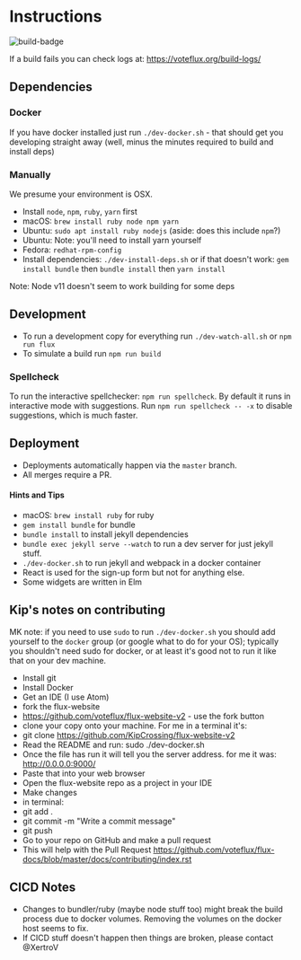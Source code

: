 # Instructions

![build-badge](https://codebuild.ap-southeast-2.amazonaws.com/badges?uuid=eyJlbmNyeXB0ZWREYXRhIjoiYWhaVlREY1dqWGdkYU9QQ0I2Q0R2Z3BkRXRQdlB3L2RBSE15MWxFZXdrUnp4Z2NrUi8rRlJ4b2FoMU12SklLZlhoQkd1ZjFBZ2M0WjhLNzV5SXhMUlJZPSIsIml2UGFyYW1ldGVyU3BlYyI6IjRGeHVLNXhUcEJtT2JKaEoiLCJtYXRlcmlhbFNldFNlcmlhbCI6MX0%3D&branch=master)

If a build fails you can check logs at: <https://voteflux.org/build-logs/>

## Dependencies

### Docker

If you have docker installed just run `./dev-docker.sh` - that should get you developing straight away (well, minus the minutes required to build and install deps)

### Manually

We presume your environment is OSX.

* Install `node`, `npm`, `ruby`, `yarn` first
 * macOS: `brew install ruby node npm yarn`
 * Ubuntu: `sudo apt install ruby nodejs` (aside: does this include `npm`?)
 * Ubuntu: Note: you'll need to install yarn yourself
 * Fedora: `redhat-rpm-config`
* Install dependencies: `./dev-install-deps.sh` or if that doesn't work: `gem install bundle` then `bundle install` then `yarn install`

Note: Node v11 doesn't seem to work building for some deps

## Development

* To run a development copy for everything run `./dev-watch-all.sh` or `npm run flux`
* To simulate a build run `npm run build`

### Spellcheck

To run the interactive spellchecker: `npm run spellcheck`.
By default it runs in interactive mode with suggestions.
Run `npm run spellcheck -- -x` to disable suggestions, which is much faster.

## Deployment

* Deployments automatically happen via the `master` branch.
* All merges require a PR.

<!-- 1. run npm install
2. To start dev environment run: $ `npm run flux`

## Don't edit files from _Sites folder

## _site folder  and it's contents are cleaned on site builds!!
The contents of `_site` are automatically cleaned, by default, when the site is built.

The `_site` folder should only be used as a staging area and to copy files from to your web server.

http://ricostacruz.com/til/relative-paths-in-jekyll.html

http://wolfslittlestore.be/2013/10/rendering-markdown-in-jekyll/

http://stackoverflow.com/questions/21976330/passing-parameters-to-inclusion-in-liquid-templates

http://stackoverflow.com/questions/26855552/jekyll-compiling-seems-way-too-slow


https://docs.shopify.com/themes/liquid/tags/control-flow-tags -->


#### Hints and Tips

* macOS: `brew install ruby` for ruby
* `gem install bundle` for bundle
* `bundle install` to install jekyll dependencies
* `bundle exec jekyll serve --watch` to run a dev server for just jekyll stuff.
* `./dev-docker.sh` to run jekyll and webpack in a docker container
* React is used for the sign-up form but not for anything else.
* Some widgets are written in Elm

## Kip's notes on contributing

MK note: if you need to use `sudo` to run `./dev-docker.sh` you should add yourself to the `docker` group (or google what to do for your OS); typically you shouldn't need sudo for docker, or at least it's good not to run it like that on your dev machine.

* Install git
* Install Docker
* Get an IDE (I use Atom)
* fork the flux-website
* https://github.com/voteflux/flux-website-v2 - use the fork button
* clone your copy onto your machine. For me in a terminal it's:
* git clone https://github.com/KipCrossing/flux-website-v2
* Read the README and run: sudo ./dev-docker.sh
* Once the file has run it will tell you the server address. for me it was: http://0.0.0.0:9000/
* Paste that into your web browser
* Open the flux-website repo as a project in your IDE
* Make changes
* in terminal:
* git add .
* git commit -m "Write a commit message"
* git push
* Go to your repo on GitHub and make a pull request
* This will help with the Pull Request https://github.com/voteflux/flux-docs/blob/master/docs/contributing/index.rst

## CICD Notes

* Changes to bundler/ruby (maybe node stuff too) might break the build process due to docker volumes. Removing the volumes on the docker host seems to fix.
* If CICD stuff doesn't happen then things are broken, please contact @XertroV
